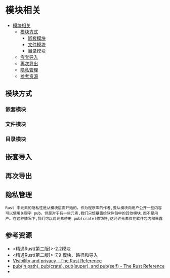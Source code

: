 # 模块相关

<!--ts-->
* [模块相关](#模块相关)
   * [模块方式](#模块方式)
      * [嵌套模块](#嵌套模块)
      * [文件模块](#文件模块)
      * [目录模块](#目录模块)
   * [嵌套导入](#嵌套导入)
   * [再次导出](#再次导出)
   * [隐私管理](#隐私管理)
   * [参考资源](#参考资源)

<!-- Created by https://github.com/ekalinin/github-markdown-toc -->
<!-- Added by: kuanhsiaokuo, at: Mon Jun 20 17:57:44 CST 2022 -->

<!--te-->

## 模块方式

### 嵌套模块

### 文件模块

### 目录模块

## 嵌套导入

## 再次导出

## 隐私管理

```admonish info title="pub(crate) fn fn_name() {}"
Rust 中元素的隐私性是从模块层面开始的。作为程序库的作者,要从模块向用户公开一些内容可以使用关键字 pub。但是对于有一些元素,我们只想暴露给软件包中的其他模块,而不是用户。在这种情况下,我们可以对元素使用 pub(crate)修饰符,这允许元素仅在软件包内部暴露
```

## 参考资源

- <精通Rust(第二版)>-2.2模块
- <精通Rust(第二版)>-7.9 模块、路径和导入
- [Visibility and privacy - The Rust Reference](https://doc.rust-lang.org/stable/reference/visibility-and-privacy.html)
- [pub(in path), pub(crate), pub(super), and pub(self) - The Rust Reference](https://doc.rust-lang.org/stable/reference/visibility-and-privacy.html#pubin-path-pubcrate-pubsuper-and-pubself)
- [](https://web.archive.org/web/20220620093333/https://mp.weixin.qq.com/s/mQ0zh_tcLEZZNpGIbz6BVA)